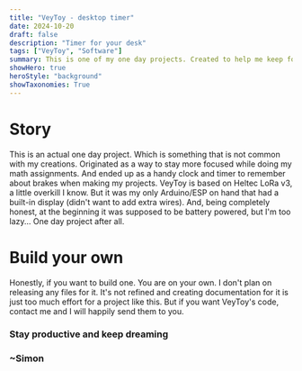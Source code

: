 ```yaml
---
title: "VeyToy - desktop timer"
date: 2024-10-20
draft: false
description: "Timer for your desk"
tags: ["VeyToy", "Software"]
summary: This is one of my one day projects. Created to help me keep focus without my phone or computer
showHero: true
heroStyle: "background"
showTaxonomies: True
---
```


# Story
This is an actual one day project. Which is something that is not common with my creations. Originated as a way to stay more focused while doing my math assignments. And ended up as a handy clock and timer to remember about brakes when making my projects. VeyToy is based on Heltec LoRa v3, a little overkill I know. But it was my only Arduino/ESP on hand that had a built-in display (didn't want to add extra wires). And, being completely honest, at the beginning it was supposed to be battery powered, but I'm too lazy... One day project after all.

# Build your own
Honestly, if you want to build one. You are on your own. I don't plan on releasing any files for it. It's not refined and creating documentation for it is just too much effort for a project like this. But if you want VeyToy's code, contact me and I will happily send them to you.

### Stay productive and keep dreaming
### ~Simon
